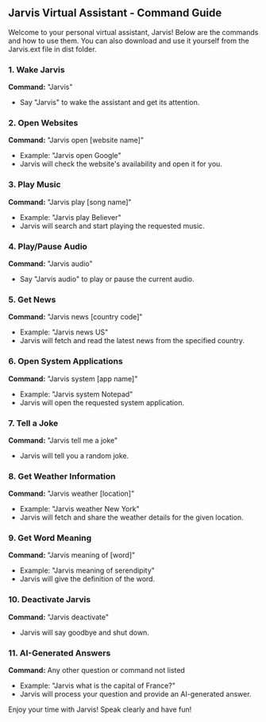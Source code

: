 ## Jarvis Virtual Assistant - Command Guide

Welcome to your personal virtual assistant, Jarvis! Below are the commands and how to use them.
You can also download and use it yourself from the Jarvis.ext file in dist folder.

### 1. Wake Jarvis
**Command:** "Jarvis"
- Say "Jarvis" to wake the assistant and get its attention.

### 2. Open Websites
**Command:** "Jarvis open [website name]"
- Example: "Jarvis open Google"
- Jarvis will check the website's availability and open it for you.

### 3. Play Music
**Command:** "Jarvis play [song name]"
- Example: "Jarvis play Believer"
- Jarvis will search and start playing the requested music.

### 4. Play/Pause Audio
**Command:** "Jarvis audio"
- Say "Jarvis audio" to play or pause the current audio.

### 5. Get News
**Command:** "Jarvis news [country code]"
- Example: "Jarvis news US"
- Jarvis will fetch and read the latest news from the specified country.

### 6. Open System Applications
**Command:** "Jarvis system [app name]"
- Example: "Jarvis system Notepad"
- Jarvis will open the requested system application.

### 7. Tell a Joke
**Command:** "Jarvis tell me a joke"
- Jarvis will tell you a random joke.

### 8. Get Weather Information
**Command:** "Jarvis weather [location]"
- Example: "Jarvis weather New York"
- Jarvis will fetch and share the weather details for the given location.

### 9. Get Word Meaning
**Command:** "Jarvis meaning of [word]"
- Example: "Jarvis meaning of serendipity"
- Jarvis will give the definition of the word.

### 10. Deactivate Jarvis
**Command:** "Jarvis deactivate"
- Jarvis will say goodbye and shut down.

### 11. AI-Generated Answers
**Command:** Any other question or command not listed
- Example: "Jarvis what is the capital of France?"
- Jarvis will process your question and provide an AI-generated answer.

Enjoy your time with Jarvis! Speak clearly and have fun!

